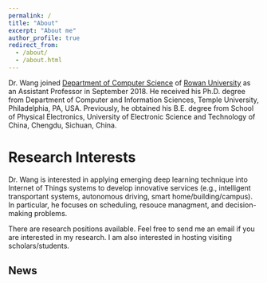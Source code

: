 ```yaml
---
permalink: /
title: "About"
excerpt: "About me"
author_profile: true
redirect_from: 
  - /about/
  - /about.html
---
```


Dr. Wang joined [Department of Computer Science](https://csm.rowan.edu/departments/cs/index.html) of [Rowan University](https://www.rowan.edu/) as an Assistant Professor in September 2018. He received his Ph.D. degree from Department of Computer and Information Sciences, Temple University, Philadelphia, PA, USA. Previously, he obtained his B.E. degree from School of Physical Electronics, University of Electronic Science and Technology of China, Chengdu, Sichuan, China.



Research Interests
======
Dr. Wang is interested in applying emerging deep learning technique into Internet of Things systems to develop innovative services (e.g., intelligent transportant systems, autonomous driving, smart home/building/campus). In particular, he focuses on scheduling, resouce managment, and decision-making problems. 


There are research positions available. Feel free to send me an email if you are interested in my research. I am also interested in hosting visiting scholars/students.

News
------
